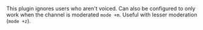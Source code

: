 This plugin ignores users who aren't voiced. Can also be configured to 
only work when the channel is moderated `mode +m`. Useful with lesser 
moderation (`mode +z`).
